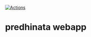 [![Actions](https://github.com/konishi0125/predhinata_webapp/actions/workflows/main.yml/badge.svg?branch=main)](https://github.com/konishi0125/predhinata_webapp/actions/workflows/main.yml)
# predhinata webapp
